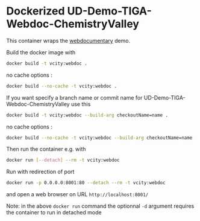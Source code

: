 # Dockerized UD-Demo-TIGA-Webdoc-ChemistryValley

This container wraps the [webdocumentary](https://github.com/VCityTeam/UD-Demo-TIGA-Webdoc-ChemistryValley) demo.

Build the docker image with

```bash
docker build -t vcity:webdoc .
```

no cache options :

```bash
docker build --no-cache -t vcity:webdoc .
```

If you want specify a branch name or commit name for UD-Demo-TIGA-Webdoc-ChemistryValley use this

```bash
docker build -t vcity:webdoc --build-arg checkoutName=name .
```

no cache options :

```bash
docker build --no-cache -t vcity:webdoc --build-arg checkoutName=name .
```

Then run the container e.g. with

```bash
docker run [--detach] --rm -t vcity:webdoc
```

Run with redirection of port

```bash
docker run -p 0.0.0.0:8001:80 --detach --rm -t vcity:webdoc
```

and open a web browser on URL `http://localhost:8001/`

Note: in the above `docker run` command the optionnal `-d` argument requires the container to run in detached mode
